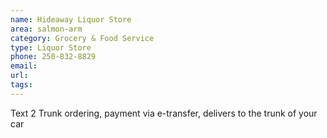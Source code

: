 ```yaml
---
name: Hideaway Liquor Store
area: salmon-arm
category: Grocery & Food Service
type: Liquor Store
phone: 250-832-8829
email: 
url: 
tags:
---
```


Text 2 Trunk ordering, payment via e-transfer, delivers to the trunk of your car